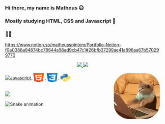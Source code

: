 <!--
**mathspin/mathspin** is a ✨ _special_ ✨ repository because its `README.md` (this file) appears on your GitHub profile.

Here are some ideas to get you started:

- 🔭 I’m currently working on ...
- 🌱 I’m currently learning ...
- 👯 I’m looking to collaborate on ...
- 🤔 I’m looking for help with ...
- 💬 Ask me about ...
- 📫 How to reach me: ...
- 😄 Pronouns: ...
- ⚡ Fun fact: ...
-->

### Hi there, my name is Matheus 😉
### Mostly studying HTML, CSS and Javascript 💭
### 💾😃


https://www.notion.so/matheusspintom/Portfolio-Notion-f0a0388a94874bc78644a58ad9cb47c1#26bfb37299ae41a896aa67b570299770

<!--https://mathspin.github.io/Calculadora-simples_HTML-CSS-Javascript/

https://mathspin.github.io/Projeto-Urna-Eletronica/-->

<!-- animações do final da pág  -->
<div align="center">
  <a href="https://github.com/mathspin">
  <img height="180em" src="https://github-readme-stats.vercel.app/api?username=mathspin&show_icons=true&theme=tokyonight&include_all_commits=true&count_private=true"/>
  <img height="180em" src="https://github-readme-stats.vercel.app/api/top-langs/?username=mathspin&layout=compact&langs_count=7&theme=tokyonight"/>
</div>
<div style="display: inline_block"><br> <!-- ícones podem ser encontrados em https://devicon.dev/ -->
  <img align="center" alt="Javascript" height="30" width="40" src="https://cdn.jsdelivr.net/gh/devicons/devicon/icons/javascript/javascript-plain.svg">
  <img align="center" alt="HTML" height="30" width="40" src="https://raw.githubusercontent.com/devicons/devicon/master/icons/html5/html5-original.svg">
  <img align="center" alt="CSS" height="30" width="40" src="https://raw.githubusercontent.com/devicons/devicon/master/icons/css3/css3-original.svg">
  <img align="center" alt="Python" height="30" width="40" src="https://raw.githubusercontent.com/devicons/devicon/master/icons/python/python-original.svg">
  <img align="right" alt="imagemLateral" height="150" style="border-radius:50px;" src="https://github.com/mathspin/mathspin/blob/main/giphy%20(gato%20digitando).gif?raw=true">
</div>
  
  ##
 
<div> <!-- ícones podem ser encontrados em https://dev.to/envoy_/150-badges-for-github-pnk ou https://shields.io/ -->
  <a href="https://www.linkedin.com/in/matheus-siqueira-pinto/" target="_blank"><img src="https://img.shields.io/badge/-LinkedIn-%230077B5?style=for-the-badge&logo=linkedin&logoColor=white" target="_blank"></a> 
 
  ![Snake animation](https://github.com/mathspin/mathspin/blob/output/github-contribution-grid-snake.svg)
 
</div>

